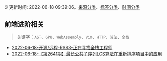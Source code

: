 :alarm_clock: 更新时间: 2022-06-18 09:39:06。[来源分类](../README.md)、[标签分类](../TAGS.md)、[时间分类](../TIMELINE.md)

## 前端进阶相关


> 关键字：`AST`、`GPU`、`WebAssembly`、`Vim`、`HTTP`、`算法`、`全栈`



- [2022-06-18-开源/远程-RSS3-正在寻找全栈工程师](https://www.v2ex.com/t/860498) 
- [2022-06-18-【第2641期】最长公共子序列LCS算法在重新排序项目中的应用](https://toutiao.io/k/cp239ls) 